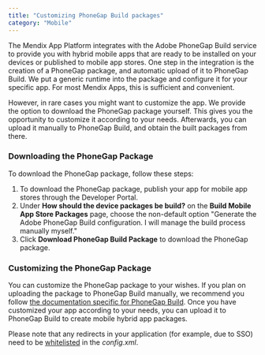 ```yaml
---
title: "Customizing PhoneGap Build packages"
category: "Mobile"
---
```



The Mendix App Platform integrates with the Adobe PhoneGap Build service to provide you with hybrid mobile apps that are ready to be installed on your devices or published to mobile app stores. One step in the integration is the creation of a PhoneGap package, and automatic upload of it to PhoneGap Build. We put a generic runtime into the package and configure it for your specific app. For most Mendix Apps, this is sufficient and convenient.

However, in rare cases you might want to customize the app. We provide the option to download the PhoneGap package yourself. This gives you the opportunity to customize it according to your needs. Afterwards, you can upload it manually to PhoneGap Build, and obtain the built packages from there.

### Downloading the PhoneGap Package

To download the PhoneGap package, follow these steps:

1. To download the PhoneGap package, publish your app for mobile app stores through the Developer Portal. 
2. Under **How should the device packages be build?** on the **Build Mobile App Store Packages** page, choose the non-default option "Generate the Adobe PhoneGap Build configuration. I will manage the build process manually myself."
3. Click **Download PhoneGap Build Package** to download the PhoneGap package.

### Customizing the PhoneGap Package

You can customize the PhoneGap package to your wishes. If you plan on uploading the package to PhoneGap Build manually, we recommend you follow [the documentation specific for PhoneGap Build](http://docs.build.phonegap.com/). Once you have customized your app according to your needs, you can upload it to PhoneGap Build to create mobile hybrid app packages.

Please note that any redirects in your application (for example, due to SSO) need to be [whitelisted](http://docs.phonegap.com/en/4.0.0/guide_appdev_whitelist_index.md.html) in the *config.xml*.
